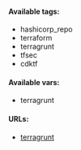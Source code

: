 #### Available tags:
- hashicorp_repo
- terraform
- terragrunt
- tfsec
- cdktf

#### Available vars:
- terragrunt

#### URLs:
- [terragrunt](https://github.com/gruntwork-io/terragrunt/releases)
